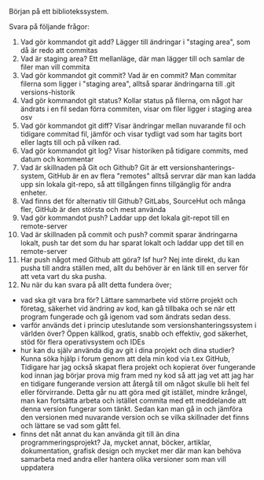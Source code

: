 Början på ett bibliotekssystem.

Svara på följande frågor:
1. Vad gör kommandot git add?
    Lägger till ändringar i "staging area", som då är redo att commitas
2. Vad är staging area?
    Ett mellanläge, där man lägger till och samlar de filer man vill commita 
3. Vad gör kommandot git commit? Vad är en commit?
    Man commitar filerna som ligger i "staging area", alltså sparar ändringarna till .git versions-historik
4. Vad gör kommandot git status?
    Kollar status på filerna, om något har ändrats i en fil sedan förra commiten, visar om filer ligger i staging area osv
5. Vad gör kommandot git diff?
    Visar ändringar mellan nuvarande fil och tidigare commitad fil, jämför och visar tydligt vad som har tagits bort eller lagts till och på vilken rad.
6. Vad gör kommandot git log?
    Visar historiken på tidigare commits, med datum och kommentar
7. Vad är skillnaden på Git och Github?
    Git är ett versionshanterings-system, GitHub är en av flera "remotes" alltså servrar där man kan ladda upp sin lokala git-repo,
    så att tillgången finns tillgänglig för andra enheter.
8. Vad finns det för alternativ till Github?
    GitLabs, SourceHut och många fler, GitHub är den största och mest använda
9. Vad gör kommandot push?
    Laddar upp det lokala git-repot till en remote-server
10. Vad är skillnaden på commit och push?
    commit sparar ändringarna lokalt, push tar det som du har sparat lokalt och laddar upp det till en remote-server
11. Har push något med Github att göra? Isf hur?
    Nej inte direkt, du kan pusha till andra ställen med, allt du behöver är en länk till en server för att veta vart du ska pusha.
12. Nu när du kan svara på allt detta fundera över;
- vad ska git vara bra för?
    Lättare sammarbete vid större projekt och företag, säkerhet vid ändring av kod, kan gå tillbaka och se när ett program fungerade och gå igenom vad som ändrats sedan dess.
- varför används det i princip uteslutande som versionshanteringssystem i världen över?
    Öppen källkod, gratis, snabb och effektiv, god säkerhet, stöd för flera operativsystem och IDEs
- hur kan du själv använda dig av git i dina projekt och dina studier?
    Kunna söka hjälp i forum genom att dela min kod via t.ex GitHub,
    Tidigare har jag också skapat flera projekt och kopierat över fungerande kod innan jag börjar prova mig fram med ny kod
    så att jag vet att jag har en tidigare fungerande version att återgå till om något skulle bli helt fel eller förvirrande.
    Detta går nu att göra med git istället, mindre krångel, man kan fortsätta arbeta och istället commita med ett meddelande att denna version fungerar som tänkt.
    Sedan kan man gå in och jämföra den versionen med nuvarande version och se vilka skillnader det finns och lättare se vad som gått fel.
- finns det nåt annat du kan använda git till än dina programmeringsprojekt?
    Ja, mycket annat, böcker, artiklar, dokumentation, grafisk design och mycket mer där man kan behöva samarbeta med andra eller hantera olika versioner som man vill uppdatera